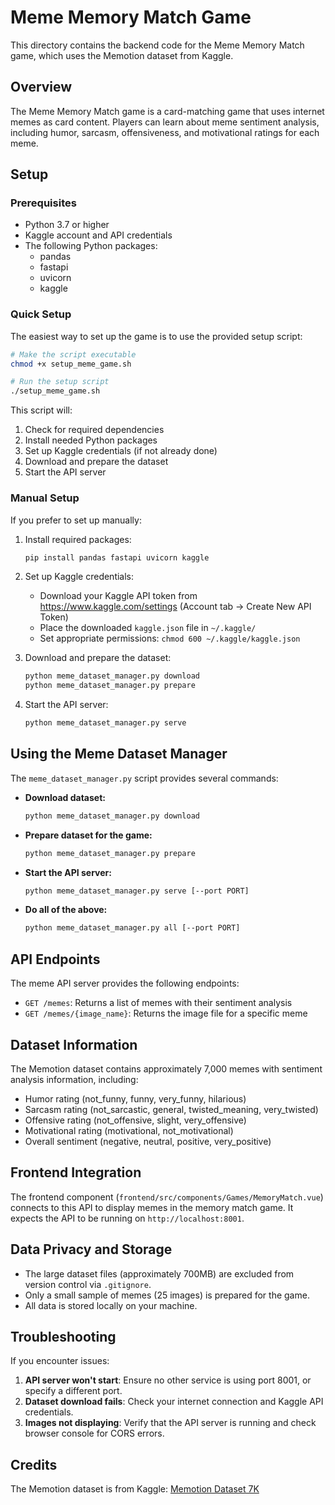 # Meme Memory Match Game

This directory contains the backend code for the Meme Memory Match game, which uses the Memotion dataset from Kaggle.

## Overview

The Meme Memory Match game is a card-matching game that uses internet memes as card content. Players can learn about meme sentiment analysis, including humor, sarcasm, offensiveness, and motivational ratings for each meme.

## Setup

### Prerequisites

- Python 3.7 or higher
- Kaggle account and API credentials
- The following Python packages:
  - pandas
  - fastapi
  - uvicorn
  - kaggle

### Quick Setup

The easiest way to set up the game is to use the provided setup script:

```bash
# Make the script executable
chmod +x setup_meme_game.sh

# Run the setup script
./setup_meme_game.sh
```

This script will:
1. Check for required dependencies
2. Install needed Python packages
3. Set up Kaggle credentials (if not already done)
4. Download and prepare the dataset
5. Start the API server

### Manual Setup

If you prefer to set up manually:

1. Install required packages:
   ```bash
   pip install pandas fastapi uvicorn kaggle
   ```

2. Set up Kaggle credentials:
   - Download your Kaggle API token from https://www.kaggle.com/settings (Account tab -> Create New API Token)
   - Place the downloaded `kaggle.json` file in `~/.kaggle/`
   - Set appropriate permissions: `chmod 600 ~/.kaggle/kaggle.json`

3. Download and prepare the dataset:
   ```bash
   python meme_dataset_manager.py download
   python meme_dataset_manager.py prepare
   ```

4. Start the API server:
   ```bash
   python meme_dataset_manager.py serve
   ```

## Using the Meme Dataset Manager

The `meme_dataset_manager.py` script provides several commands:

- **Download dataset:**
  ```bash
  python meme_dataset_manager.py download
  ```

- **Prepare dataset for the game:**
  ```bash
  python meme_dataset_manager.py prepare
  ```

- **Start the API server:**
  ```bash
  python meme_dataset_manager.py serve [--port PORT]
  ```

- **Do all of the above:**
  ```bash
  python meme_dataset_manager.py all [--port PORT]
  ```

## API Endpoints

The meme API server provides the following endpoints:

- `GET /memes`: Returns a list of memes with their sentiment analysis
- `GET /memes/{image_name}`: Returns the image file for a specific meme

## Dataset Information

The Memotion dataset contains approximately 7,000 memes with sentiment analysis information, including:

- Humor rating (not_funny, funny, very_funny, hilarious)
- Sarcasm rating (not_sarcastic, general, twisted_meaning, very_twisted)
- Offensive rating (not_offensive, slight, very_offensive)
- Motivational rating (motivational, not_motivational)
- Overall sentiment (negative, neutral, positive, very_positive)

## Frontend Integration

The frontend component (`frontend/src/components/Games/MemoryMatch.vue`) connects to this API to display memes in the memory match game. It expects the API to be running on `http://localhost:8001`.

## Data Privacy and Storage

- The large dataset files (approximately 700MB) are excluded from version control via `.gitignore`.
- Only a small sample of memes (25 images) is prepared for the game.
- All data is stored locally on your machine.

## Troubleshooting

If you encounter issues:

1. **API server won't start**: Ensure no other service is using port 8001, or specify a different port.
2. **Dataset download fails**: Check your internet connection and Kaggle API credentials.
3. **Images not displaying**: Verify that the API server is running and check browser console for CORS errors.

## Credits

The Memotion dataset is from Kaggle: [Memotion Dataset 7K](https://www.kaggle.com/datasets/williamscott701/memotion-dataset-7k) 